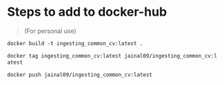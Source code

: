 # Steps to add to docker-hub
> (For personal use)
```dockerfile
docker build -t ingesting_common_cv:latest .

docker tag ingesting_common_cv:latest jainal09/ingesting_common_cv:l
atest

docker push jainal09/ingesting_common_cv:latest
```
